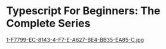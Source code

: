 # Typescript For Beginners: The Complete Series 

[1-F7799-EC-8143-4-F7-E-A627-BE4-BB35-EA85-C.jpg](https://postimg.cc/ykMZ44v0)
